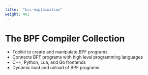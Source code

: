 ```yaml
---
title:  "bcc-explaination"
weight: 401
---
```


# The BPF Compiler Collection

- Toolkit to create and manipulate BPF programs
- Connects BPF programs with high level programming languages
- C++, Python, Lua, and Go frontends
- Dynamic load and unload of BPF programs

